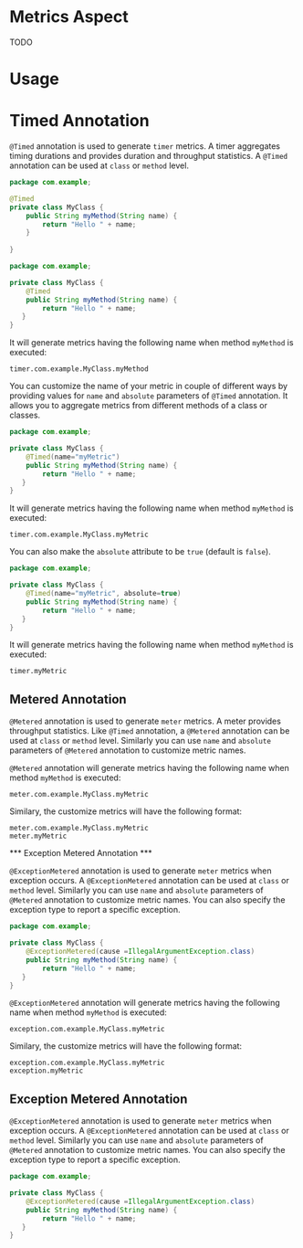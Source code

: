 Metrics Aspect
==========================
TODO

# Usage 

# Timed Annotation

`@Timed` annotation is used to generate `timer` metrics. A timer aggregates timing durations and provides duration
and throughput statistics. A `@Timed` annotation can be used at `class` or `method` level.
```java
package com.example;

@Timed
private class MyClass {
    public String myMethod(String name) {
        return "Hello " + name;
    }
    
}
```  

```java
package com.example;

private class MyClass {
    @Timed
    public String myMethod(String name) {
        return "Hello " + name;
   }
}
``` 
It will generate metrics having the following name when method `myMethod` is executed:
```
timer.com.example.MyClass.myMethod
```

You can customize the name of your metric in couple of different ways by providing values for `name` and `absolute`
parameters of `@Timed` annotation. It allows you to aggregate metrics from different methods of a class or classes.

```java
package com.example;

private class MyClass {
    @Timed(name="myMetric")
    public String myMethod(String name) {
        return "Hello " + name;
   }
}
``` 
It will generate metrics having the following name when method `myMethod` is executed:
```
timer.com.example.MyClass.myMetric
```
You can also make the `absolute` attribute to be `true` (default is `false`).
```java
package com.example;

private class MyClass {
    @Timed(name="myMetric", absolute=true)
    public String myMethod(String name) {
        return "Hello " + name;
   }
}
``` 
It will generate metrics having the following name when method `myMethod` is executed:
```
timer.myMetric
```

## Metered Annotation

`@Metered` annotation is used to generate `meter` metrics. A meter provides throughput statistics. Like `@Timed`
annotation, a `@Metered` annotation can be used at `class` or `method` level. Similarly you can use `name` and `absolute`
parameters of `@Metered` annotation to customize metric names. 

`@Metered` annotation will generate metrics having the following name when method `myMethod` is executed:
```
meter.com.example.MyClass.myMetric
```
Similary, the customize metrics will have the following format:
```
meter.com.example.MyClass.myMetric
meter.myMetric
```

*** Exception Metered Annotation ***

`@ExceptionMetered` annotation is used to generate `meter` metrics when exception occurs. A `@ExceptionMetered` 
annotation can be used at `class` or `method` level. Similarly you can use `name` and `absolute`
parameters of `@Metered` annotation to customize metric names. You can also specify the exception type to report a 
specific exception.

```java
package com.example;

private class MyClass {
    @ExceptionMetered(cause =IllegalArgumentException.class)
    public String myMethod(String name) {
        return "Hello " + name;
   }
}
``` 

`@ExceptionMetered` annotation will generate metrics having the following name when method `myMethod` is executed:
```
exception.com.example.MyClass.myMetric
```
Similary, the customize metrics will have the following format:
```
exception.com.example.MyClass.myMetric
exception.myMetric
```

## Exception Metered Annotation

`@ExceptionMetered` annotation is used to generate `meter` metrics when exception occurs. A `@ExceptionMetered` 
annotation can be used at `class` or `method` level. Similarly you can use `name` and `absolute`
parameters of `@Metered` annotation to customize metric names. You can also specify the exception type to report a 
specific exception.

```java
package com.example;

private class MyClass {
    @ExceptionMetered(cause =IllegalArgumentException.class)
    public String myMethod(String name) {
        return "Hello " + name;
   }
}
``` 
